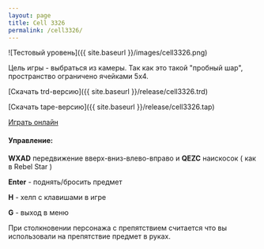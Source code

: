 ```yaml
---
layout: page
title: Cell 3326
permalink: /cell3326/
---
```


![Тестовый уровень]({{ site.baseurl }}/images/cell3326.png)

Цель игры - выбраться из камеры. Так как это такой "пробный шар",
пространство ограничено ячейками 5x4.

[Скачать trd-версию]({{ site.baseurl }}/release/cell3326.trd)

[Скачать tape-версию]({{ site.baseurl }}/release/cell3326.tap)

[Играть онлайн](http://random.amberskynet.org/cell3326/unreal_speccy_portable.html)

#### Управление:
 
 <b>WXAD</b> передвижение вверх-вниз-влево-вправо и <b>QEZC</b> наискосок ( как в Rebel Star )
 
 <b>Enter</b> - поднять/бросить предмет

 <b>H</b> - хелп с клавишами в игре

 <b>G</b> - выход в меню

При столкновении персонажа с препятствием считается что вы использовали на препятствие предмет в руках.
